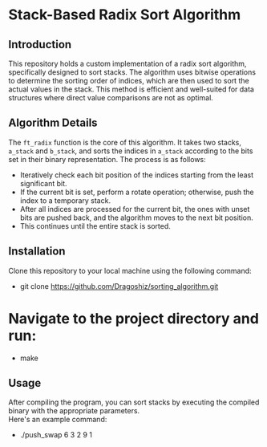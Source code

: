 # Stack-Based Radix Sort Algorithm

## Introduction
This repository holds a custom implementation of a radix sort algorithm, specifically designed to sort stacks. The algorithm uses bitwise operations to determine the sorting order of indices, which are then used to sort the actual values in the stack. This method is efficient and well-suited for data structures where direct value comparisons are not as optimal.

## Algorithm Details
The `ft_radix` function is the core of this algorithm. It takes two stacks, `a_stack` and `b_stack`, and sorts the indices in `a_stack` according to the bits set in their binary representation. The process is as follows:
- Iteratively check each bit position of the indices starting from the least significant bit.
- If the current bit is set, perform a rotate operation; otherwise, push the index to a temporary stack.
- After all indices are processed for the current bit, the ones with unset bits are pushed back, and the algorithm moves to the next bit position.
- This continues until the entire stack is sorted.

## Installation
Clone this repository to your local machine using the following command:
- git clone https://github.com/Dragoshiz/sorting_algorithm.git

# Navigate to the project directory and run:
- make

## Usage
After compiling the program, you can sort stacks by executing the compiled binary with the appropriate parameters.<br>
Here's an example command:
- ./push_swap 6 3 2 9 1

